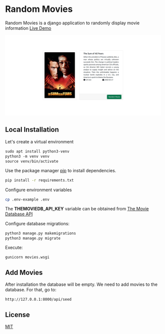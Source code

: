 # Random Movies

Random Movies is a django application to randomly display movie information
[Live Demo](https://the-random-movies.herokuapp.com/)

![Cover](docs/images/cover.png)


## Local Installation
Let's create a virtual environment
```
sudo apt install python3-venv
python3 -m venv venv
source venv/bin/activate
```

Use the package manager [pip](https://pip.pypa.io/en/stable/) to install dependencies.

```bash
pip install -r requirements.txt
```

Configure environment variables
```bash
cp .env-example .env
```
The **THEMOVIEDB_API_KEY** variable can be obtained from [The Movie Database API](https://developers.themoviedb.org/)


Configure database migrations:

```
python3 manage.py makemigrations
python3 manage.py migrate
```

Execute:

```
gunicorn movies.wsgi
```

## Add Movies

After installation the database will be empty. We need to add movies to the database. For that, go to:

```
http://127.0.0.1:8000/api/seed
```




## License
[MIT](https://choosealicense.com/licenses/mit/)